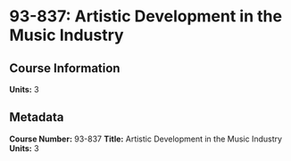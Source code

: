 # 93-837: Artistic Development in the Music Industry

## Course Information

**Units:** 3

## Metadata

**Course Number:** 93-837
**Title:** Artistic Development in the Music Industry
**Units:** 3
